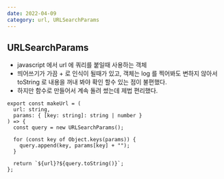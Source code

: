 ```yaml
---
date: 2022-04-09
category: url, URLSearchParams
---
```


## URLSearchParams

- javascript 에서 url 에 쿼리를 붙일때 사용하는 객체
- 띄어쓰기가 가끔 + 로 인식이 될때가 있고, 객체는 log 를 찍어봐도 변하지 않아서 toString 로 내용을 꺼내 봐야 확인 할수 있는 점이 불편했다.
- 하지만 함수로 만들어서 계속 돌려 썼는데 제법 편리했다.

```
export const makeUrl = (
  url: string,
  params: { [key: string]: string | number }
) => {
  const query = new URLSearchParams();

  for (const key of Object.keys(params)) {
    query.append(key, params[key] + "");
  }

  return `${url}?${query.toString()}`;
};

```
